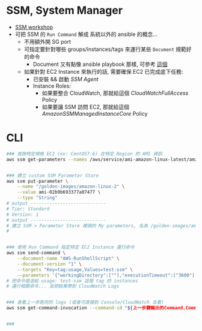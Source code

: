 
# SSM, System Manager

- [SSM workshop](https://catalog.us-east-1.prod.workshops.aws/workshops/a8e9c6a6-0ba9-48a7-a90d-378a440ab8ba/en-US/300-ssm)
- 可把 SSM 的 `Run Command` 解成 系統以外的 ansible 的概念...
    - 不用額外開 SG port
    - 可指定要針對哪些 groups/instances/tags 來運行某些 `Document` 規範好的命令
        - Document 又有點像 ansible playbook 那樣, 可參考 [這個](https://docs.aws.amazon.com/systems-manager/latest/userguide/document-schemas-features.html)
    - 如果針對 EC2 Instance 來執行的話, 需要確保 EC2 已完成底下任務:
        - 已安裝 && 啟動 *SSM Agent*
        - Instance Roles:
            - 如果要整合 CloudWatch, 那就給這個 *CloudWatchFullAccess* Policy
            - 如果要讓 SSM 訪問 EC2, 那就給這個 *AmazonSSMManagedInstanceCore* Policy


# CLI

```bash
### 查詢特定規格 EC2 (ex: CentOS7.6) 在特定 Region 的 AMI 資訊
aws ssm get-parameters --names /aws/service/ami-amazon-linux-latest/amzn2-ami-hvm-x86_64-gp2


### 建立 custom SSM Parameter Store 
aws ssm put-parameter \
    --name "/golden-images/amazon-linux-2" \
    --value ami-02b9b693377a07477 \
    --type "String"
# output ----------------------------
# Tier: Standard
# Version: 1
# output ----------------------------
# 建立 SSM > Parameter Store 裡頭的 My parameters, 名為 /golden-images/amazon-linux-2
# 


### 使用 Run Command 指定特定 EC2 Instance 運行命令
aws ssm send-command \
    --document-name "AWS-RunShellScript" \
    --document-version "1" \
    --targets "Key=tag:usage,Values=test-ssm" \
    --parameters '{"workingDirectory":[""],"executionTimeout":["3600"],"commands":["echo I am $(whoami) && ps -aux | grep -i agent"]}' --timeout-seconds 600 --max-concurrency "50" --max-errors "0" --cloud-watch-output-config '{"CloudWatchOutputEnabled":true,"CloudWatchLogGroupName":"/ssm/runcommand"}'
# 把命令發送給 usage: test-ssm 這個 tag 的 instances
# 運行相關命令... 並把結果帶到 CloudWatch Logs


### 查看上一步跑完的 logs (或者可直接到 Console/CloudWatch 去看)
aws ssm get-command-invocation --command-id "${上一步驟輸出的Command.CommandId}" --instance-id "${Ec2InstanceId}" 


### 
```

